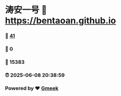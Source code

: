 # 涛安一号 :link: https://bentaoan.github.io 
### :page_facing_up: [41](https://bentaoan.github.io/tag.html) 
### :speech_balloon: 0 
### :hibiscus: 15383 
### :alarm_clock: 2025-06-08 20:38:59 
### Powered by :heart: [Gmeek](https://github.com/Meekdai/Gmeek)
